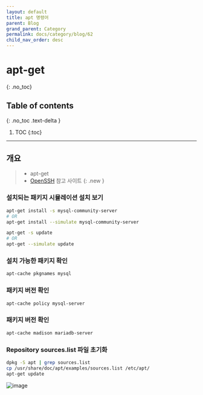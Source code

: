 ```yaml
---
layout: default
title: apt 명령어
parent: Blog
grand_parent: Category
permalink: docs/category/blog/62
child_nav_order: desc
---
```

# apt-get
{: .no_toc}

## Table of contents
{: .no_toc .text-delta }

1. TOC
{:toc}

---
## 개요

> - apt-get
> - [OpenSSH](https://learn.microsoft.com/ko-kr/windows-server/administration/openssh/openssh_install_firstuse) 참고 사이트
{: .new }

### 설치되는 패키지 시뮬레이션 설치 보기

```bash
apt-get install -s mysql-community-server
# OR
apt-get install --simulate mysql-community-server
```

```bash
apt-get -s update
# OR
apt-get --simulate update
```

### 설치 가능한 패키지 확인

```bash
apt-cache pkgnames mysql
```

### 패키지 버전 확인

```bash
apt-cache policy mysql-server
```

### 패키지 버전 확인

```bash
apt-cache madison mariadb-server
```

### Repository sources.list 파일 초기화

```bash
dpkg -S apt | grep sources.list
cp /usr/share/doc/apt/examples/sources.list /etc/apt/
apt-get update
```

![image](https://user-images.githubusercontent.com/36792594/217130756-d46d99b4-fa17-413e-bd27-3b3f8a565098.png)